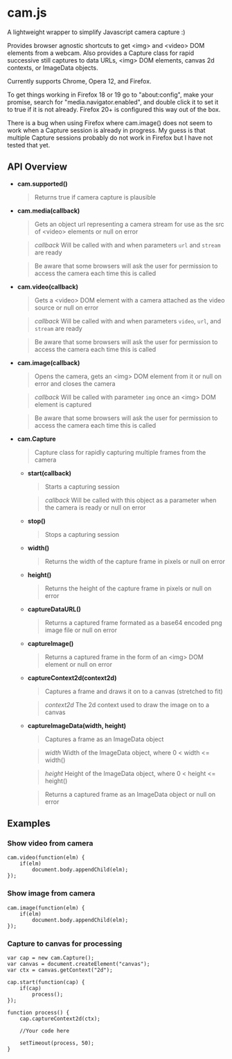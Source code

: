 # cam.js

A lightweight wrapper to simplify Javascript camera capture :)

Provides browser agnostic shortcuts to get &lt;img&gt; and &lt;video&gt; DOM elements from a webcam.
Also provides a Capture class for rapid successive still captures to data URLs, &lt;img&gt; DOM elements, canvas 2d contexts, or ImageData objects.

Currently supports Chrome, Opera 12, and Firefox.

To get things working in Firefox 18 or 19 go to "about:config", make your promise, search for "media.navigator.enabled", and double click it to set it to true if it is not already. Firefox 20+ is configured this way out of the box.

There is a bug when using Firefox where cam.image() does not seem to work when a Capture session is already in progress. My guess is that multiple Capture sessions probably do not work in Firefox but I have not tested that yet.

## API Overview

* __cam.supported()__

  > Returns true if camera capture is plausible
  
* __cam.media(callback)__

  > Gets an object url representing a camera stream for use as the src of &lt;video&gt; elements or null on error
  
  > *callback* Will be called with and when parameters `url` and `stream` are ready
  
  > Be aware that some browsers will ask the user for permission to access the camera each time this is called
  
* __cam.video(callback)__

  > Gets a &lt;video&gt; DOM element with a camera attached as the video source or null on error
  
  > *callback* Will be called with and when parameters `video`, `url`, and `stream` are ready
  
  > Be aware that some browsers will ask the user for permission to access the camera each time this is called

* __cam.image(callback)__

  > Opens the camera, gets an &lt;img&gt; DOM element from it or null on error and closes the camera
  
  > *callback* Will be called with parameter `img` once an &lt;img&gt; DOM element is captured
  
  > Be aware that some browsers will ask the user for permission to access the camera each time this is called

* __cam.Capture__

  > Capture class for rapidly capturing multiple frames from the camera
  
  * __start(callback)__
  
    > Starts a capturing session
    
    > *callback* Will be called with this object as a parameter when the camera is ready or null on error
    
  * __stop()__
  
    > Stops a capturing session
    
  * __width()__
  
    > Returns the width of the capture frame in pixels or null on error
    
  * __height()__
  
    > Returns the height of the capture frame in pixels or null on error
    
  * __captureDataURL()__
  
    > Returns a captured frame formated as a base64 encoded png image file or null on error
    
  * __captureImage()__

    > Returns a captured frame in the form of an &lt;img&gt; DOM element or null on error
    
  * __captureContext2d(context2d)__
  
    > Captures a frame and draws it on to a canvas (stretched to fit)
    
    > *context2d* The 2d context used to draw the image on to a canvas
    
  * __captureImageData(width, height)__

    > Captures a frame as an ImageData object
    
    > *width* Width of the ImageData object, where 0 < width <= width()
    
    > *height* Height of the ImageData object, where 0 < height <= height()
    
    > Returns a captured frame as an ImageData object or null on error


## Examples

### Show video from camera

    cam.video(function(elm) {
        if(elm)
            document.body.appendChild(elm);
    });

### Show image from camera

    cam.image(function(elm) {
        if(elm)
            document.body.appendChild(elm);
    });

### Capture to canvas for processing

    var cap = new cam.Capture();
    var canvas = document.createElement("canvas");
    var ctx = canvas.getContext("2d");
    
    cap.start(function(cap) {
        if(cap)
            process();
    });
    
    function process() {
        cap.captureContext2d(ctx);
        
        //Your code here
        
        setTimeout(process, 50);
    }

